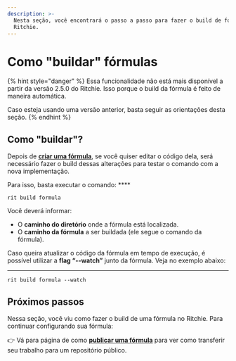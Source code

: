```yaml
---
description: >-
  Nesta seção, você encontrará o passo a passo para fazer o build de fórmulas no
  Ritchie.
---
```


# Como "buildar" fórmulas

{% hint style="danger" %}
Essa funcionalidade não está mais disponível a partir da versão 2.5.0 do Ritchie. Isso porque o build da fórmula é feito de maneira automática. 

Caso esteja usando uma versão anterior, basta seguir as orientações desta seção. 
{% endhint %}

## Como "buildar"?

Depois de [**criar uma fórmula**](como-criar-formulas.md),  se você quiser editar o código dela, será necessário fazer o build dessas alterações para testar o comando com a nova implementação. 

Para isso, basta executar o comando:  ****

```text
rit build formula
```

Você deverá informar: 

* O **caminho  do diretório** onde a fórmula está localizada.
* O **caminho da fórmula** a ser buildada \(ele segue o comando da fórmula\). 

Caso queira atualizar o código da fórmula em tempo de execução, é possível utilizar a **flag “--watch”** junto da fórmula. Veja no exemplo abaixo:   
****

```text
rit build formula --watch
```

## Próximos passos

Nessa seção, você viu como fazer o build de uma fórmula no Ritchie. Para continuar configurando sua fórmula: 

👉 Vá para página de como [**publicar uma fórmula**](como-publicar-formula.md) para ver como transferir seu trabalho para um repositório público. 

